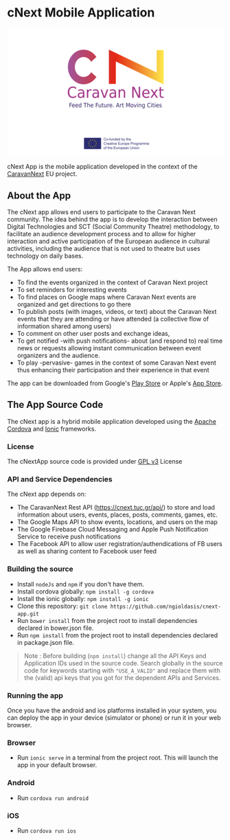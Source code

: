 
# cNext Mobile Application
<img src="resources/readme-icon.png" width="800px"/>

cNext App is the mobile application developed in the context of the [CaravanNext](http://www.caravanext.eu) EU project. 
## About the App
The cNext app allows end users to participate to the Caravan Next community. The idea behind the app is to develop the interaction between Digital Technologies and SCT (Social Community Theatre) methodology, to facilitate an audience development process and to allow for higher interaction and active participation of the European audience in cultural activities, including the audience that is not used to theatre but uses technology on daily bases. 

The App allows end users:
-   To find the events organized in the context of Caravan Next project
-   To set reminders for interesting events
-   To find places on Google maps where Caravan Next events are organized and get directions to go there
-   To publish posts (with images, videos, or text) about the Caravan Next events that they are attending or have attended (a collective flow of information shared among users)
-   To comment on other user posts and exchange ideas,
-   To get notified -with push notifications- about (and respond to) real time news or requests allowing instant communication between event organizers and the audience.
-   To play -pervasive- games in the context of some Caravan Next event thus enhancing their participation and their experience in that event

The app can be downloaded from Google's [Play Store](https://play.google.com/store/apps/details?id=org.tuc.music.cnext&utm_source=global_co&utm_medium=prtnr&utm_content=Mar2515&utm_campaign=PartBadge&pcampaignid=MKT-Other-global-all-co-prtnr-py-PartBadge-Mar2515-1) or Apple's [App Store](https://itunes.apple.com/us/app/cnext/id1107421051?l=el&ls=1&mt=8). 

## The App Source Code

The cNext app is a hybrid mobile application developed using the [Apache Cordova](https:://cordova.apache.org) and [Ionic](https://ionicframework.com) frameworks.

### License
The cNextApp source code is provided under [GPL v3](https://choosealicense.com/licenses/gpl-3.0/) License

### API and Service Dependencies
The cNext app depends on:
* The CaravanNext Rest API (https://cnext.tuc.gr/api/) to store and load information about users, events, places, posts, comments, games, etc.
* The Google Maps API to show events, locations, and users on the map
* The Google Firebase Cloud Messaging and Apple  Push Notification Service to receive push notifications
* The Facebook API to allow user registration/authendications of FB users as well as sharing content to Facebook user feed

### Building the source 
* Install `nodeJs` and `npm` if you don't have them.
* Install cordova globally: `npm install -g cordova`
* Install the ionic globally: `npm install -g ionic`
* Clone this repository: `git clone https://github.com/ngioldasis/cnext-app.git`
* Run `bower install` from the project root to install dependencies declared in bower.json file.
* Run `npm install` from the project root to install dependencies declared in package.json file.

> Note : Before building (`npm install`) change all the API Keys and Application IDs used in the source code. Search globally in the source code for keywords starting with `"USE_A_VALID"` and replace them with the (valid) api keys that you got for the dependent APIs and Services.

### Running the app
Once you have the android and ios platforms installed in your system, you can deploy the app in your device (simulator or phone) or run it in your web browser.
### Browser
* Run `ionic serve` in a terminal from the project root. This will launch the app in your default browser.
### Android
* Run `cordova run android`
### iOS
* Run `cordova run ios`
